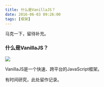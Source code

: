 ```yaml
---
title: 什么是VanillaJS？
date: 2016-06-03 09:26:00
tags: [框架]
---
```

马克一下，留待补充。
<!--more-->

### 什么是VanillaJS？
![](http://7xtoaz.com1.z0.glb.clouddn.com/VanillaJS.png)

VanillaJS是一个快速、跨平台的JavaScript框架。

有时间研究，此处留作记录。
